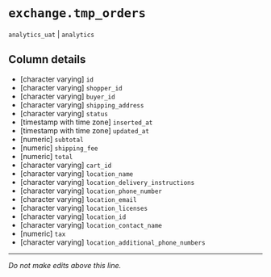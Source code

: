 # `exchange.tmp_orders`
`analytics_uat` | `analytics`

## Column details
* [character varying] `id`
* [character varying] `shopper_id`
* [character varying] `buyer_id`
* [character varying] `shipping_address`
* [character varying] `status`
* [timestamp with time zone] `inserted_at`
* [timestamp with time zone] `updated_at`
* [numeric]   `subtotal`
* [numeric]   `shipping_fee`
* [numeric]   `total`
* [character varying] `cart_id`
* [character varying] `location_name`
* [character varying] `location_delivery_instructions`
* [character varying] `location_phone_number`
* [character varying] `location_email`
* [character varying] `location_licenses`
* [character varying] `location_id`
* [character varying] `location_contact_name`
* [numeric]   `tax`
* [character varying] `location_additional_phone_numbers`

-------------------------------------------------------------------------------
*Do not make edits above this line.*
